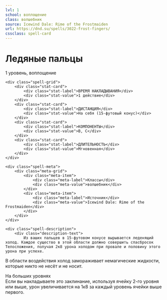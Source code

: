 ```yaml
---
lvl: 1
school: воплощение
class: волшебник
source: Icewind Dale: Rime of the Frostmaiden
url: https://dnd.su/spells/3022-frost-fingers/
cssclass: spell-card
---
```


<div class="spell-container">
    <div class="spell-header">
        <h1 class="spell-name">Ледяные пальцы</h1>
        <div class="spell-level">1 уровень, воплощение</div>
    </div>
    
    <div class="spell-grid">
        <div class="stat-card">
            <div class="stat-label">ВРЕМЯ НАКЛАДЫВАНИЯ</div>
            <div class="stat-value">1 действие</div>
        </div>
        <div class="stat-card">
            <div class="stat-label">ДИСТАНЦИЯ</div>
            <div class="stat-value">На себя (15-футовый конус)</div>
        </div>
        <div class="stat-card">
            <div class="stat-label">КОМПОНЕНТЫ</div>
            <div class="stat-value">В, С</div>
        </div>
        <div class="stat-card">
            <div class="stat-label">ДЛИТЕЛЬНОСТЬ</div>
            <div class="stat-value">Мгновенная</div>
        </div>
    </div>
    
    <div class="spell-meta">
        <div class="meta-grid">
            <div class="meta-item">
                <div class="meta-label">Классы</div>
                <div class="meta-value">волшебник</div>
            </div>
            <div class="meta-item">
                <div class="meta-label">Источник</div>
                <div class="meta-value">Icewind Dale: Rime of the Frostmaiden</div>
            </div>
        </div>
    </div>
    
    <div class="spell-description">
        <div class="description-text">
            Из ваших пальцев в 15-футовом конусе вырывается леденящий холод. Каждое существо в этой области должно совершить спасбросок Телосложения, получая 2к8 урона холодом при провале и половину этого урона при успехе.
В области воздействия холод замораживает немагические жидкости, которые никто не несёт и не носит.
        </div>
        <div class="higher-levels">
            <div class="higher-levels-title">На больших уровнях</div>
            <div class="higher-levels-text">
                Если вы накладываете это заклинание, используя ячейку 2-го уровня или выше, урон увеличивается на 1к8 за каждый уровень ячейки выше первого.
            </div>
        </div>
    </div>
</div>